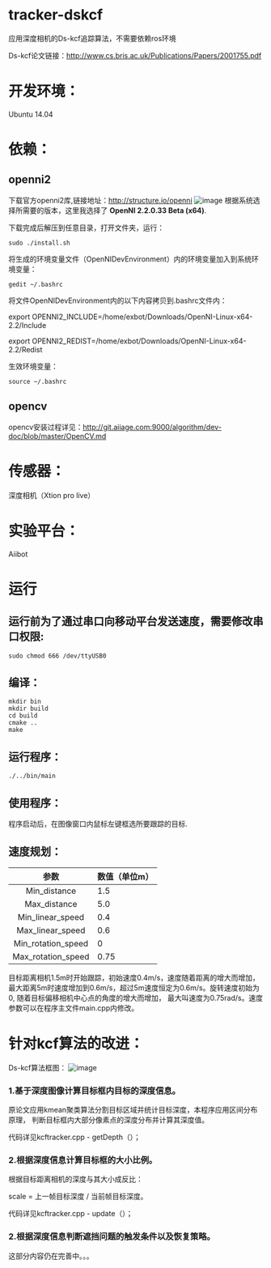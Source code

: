# tracker-dskcf

应用深度相机的Ds-kcf追踪算法，不需要依赖ros环境

Ds-kcf论文链接：http://www.cs.bris.ac.uk/Publications/Papers/2001755.pdf

# 开发环境：

Ubuntu 14.04

# 依赖：

## openni2 

下载官方openni2库,链接地址：http://structure.io/openni
![image](http://git.aiiage.com:9000/tian.y/tracker-dskcf/uploads/3948514d29e2aa98e0da79da2b7b2666/Screenshot_from_2016-08-20_11_37_43.png)
根据系统选择所需要的版本，这里我选择了 **OpenNI 2.2.0.33 Beta (x64)**.

下载完成后解压到任意目录，打开文件夹，运行：
```
sudo ./install.sh
```
将生成的环境变量文件（OpenNIDevEnvironment）内的环境变量加入到系统环境变量：
```
gedit ~/.bashrc
```
将文件OpenNIDevEnvironment内的以下内容拷贝到.bashrc文件内：

export OPENNI2_INCLUDE=/home/exbot/Downloads/OpenNI-Linux-x64-2.2/Include

export OPENNI2_REDIST=/home/exbot/Downloads/OpenNI-Linux-x64-2.2/Redist

生效环境变量：
```
source ~/.bashrc
```
## opencv

opencv安装过程详见：http://git.aiiage.com:9000/algorithm/dev-doc/blob/master/OpenCV.md

# 传感器：

深度相机（Xtion pro live）

# 实验平台：

Aiibot

# 运行

## 运行前为了通过串口向移动平台发送速度，需要修改串口权限:
```
sudo chmod 666 /dev/ttyUSB0
```
## 编译：
```
mkdir bin
mkdir build
cd build
cmake ..
make
```
## 运行程序：
```
./../bin/main
```
## 使用程序：

程序启动后，在图像窗口内鼠标左键框选所要跟踪的目标.

## 速度规划：

|参数| 数值（单位m）|
|:----:| -------------|
|Min_distance | 1.5|
|Max_distance | 5.0|
|Min_linear_speed | 0.4|
|Max_linear_speed | 0.6|
|Min_rotation_speed | 0|
|Max_rotation_speed | 0.75|

目标距离相机1.5m时开始跟踪，初始速度0.4m/s，速度随着距离的增大而增加，
最大距离5m时速度增加到0.6m/s，超过5m速度恒定为0.6m/s。旋转速度初始为0, 随着目标偏移相机中心点的角度的增大而增加，
最大叫速度为0.75rad/s。速度参数可以在程序主文件main.cpp内修改。

# 针对kcf算法的改进：

Ds-kcf算法框图：
![image](http://git.aiiage.com:9000/tian.y/tracker-dskcf/uploads/9dc0b9f171ef269136f40d8b3bc01352/Screenshot_from_2016-08-20_17_52_47.png)

### 1.基于深度图像计算目标框内目标的深度信息。

原论文应用kmean聚类算法分割目标区域并统计目标深度，本程序应用区间分布原理，
判断目标框内大部分像素点的深度分布并计算其深度值。

代码详见kcftracker.cpp - getDepth（）；

### 2.根据深度信息计算目标框的大小比例。

根据目标距离相机的深度与其大小成反比：

scale = 上一帧目标深度 / 当前帧目标深度。

代码详见kcftracker.cpp - update（）；

### 2.根据深度信息判断遮挡问题的触发条件以及恢复策略。

这部分内容仍在完善中。。。
